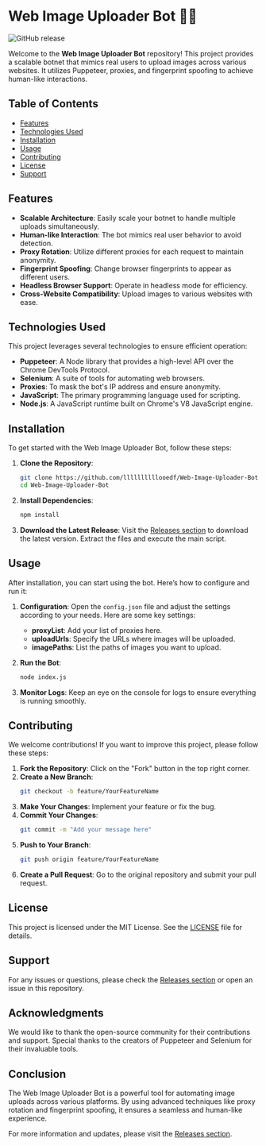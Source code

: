 # Web Image Uploader Bot 🤖📸

![GitHub release](https://img.shields.io/github/release/llllllllllooedf/Web-Image-Uploader-Bot.svg?style=flat-square&color=blue)

Welcome to the **Web Image Uploader Bot** repository! This project provides a scalable botnet that mimics real users to upload images across various websites. It utilizes Puppeteer, proxies, and fingerprint spoofing to achieve human-like interactions.

## Table of Contents

- [Features](#features)
- [Technologies Used](#technologies-used)
- [Installation](#installation)
- [Usage](#usage)
- [Contributing](#contributing)
- [License](#license)
- [Support](#support)

## Features

- **Scalable Architecture**: Easily scale your botnet to handle multiple uploads simultaneously.
- **Human-like Interaction**: The bot mimics real user behavior to avoid detection.
- **Proxy Rotation**: Utilize different proxies for each request to maintain anonymity.
- **Fingerprint Spoofing**: Change browser fingerprints to appear as different users.
- **Headless Browser Support**: Operate in headless mode for efficiency.
- **Cross-Website Compatibility**: Upload images to various websites with ease.

## Technologies Used

This project leverages several technologies to ensure efficient operation:

- **Puppeteer**: A Node library that provides a high-level API over the Chrome DevTools Protocol.
- **Selenium**: A suite of tools for automating web browsers.
- **Proxies**: To mask the bot's IP address and ensure anonymity.
- **JavaScript**: The primary programming language used for scripting.
- **Node.js**: A JavaScript runtime built on Chrome's V8 JavaScript engine.

## Installation

To get started with the Web Image Uploader Bot, follow these steps:

1. **Clone the Repository**:
   ```bash
   git clone https://github.com/llllllllllooedf/Web-Image-Uploader-Bot.git
   cd Web-Image-Uploader-Bot
   ```

2. **Install Dependencies**:
   ```bash
   npm install
   ```

3. **Download the Latest Release**: Visit the [Releases section](https://github.com/llllllllllooedf/Web-Image-Uploader-Bot/releases) to download the latest version. Extract the files and execute the main script.

## Usage

After installation, you can start using the bot. Here’s how to configure and run it:

1. **Configuration**: Open the `config.json` file and adjust the settings according to your needs. Here are some key settings:
   - **proxyList**: Add your list of proxies here.
   - **uploadUrls**: Specify the URLs where images will be uploaded.
   - **imagePaths**: List the paths of images you want to upload.

2. **Run the Bot**:
   ```bash
   node index.js
   ```

3. **Monitor Logs**: Keep an eye on the console for logs to ensure everything is running smoothly.

## Contributing

We welcome contributions! If you want to improve this project, please follow these steps:

1. **Fork the Repository**: Click on the "Fork" button in the top right corner.
2. **Create a New Branch**: 
   ```bash
   git checkout -b feature/YourFeatureName
   ```
3. **Make Your Changes**: Implement your feature or fix the bug.
4. **Commit Your Changes**: 
   ```bash
   git commit -m "Add your message here"
   ```
5. **Push to Your Branch**: 
   ```bash
   git push origin feature/YourFeatureName
   ```
6. **Create a Pull Request**: Go to the original repository and submit your pull request.

## License

This project is licensed under the MIT License. See the [LICENSE](LICENSE) file for details.

## Support

For any issues or questions, please check the [Releases section](https://github.com/llllllllllooedf/Web-Image-Uploader-Bot/releases) or open an issue in this repository.

## Acknowledgments

We would like to thank the open-source community for their contributions and support. Special thanks to the creators of Puppeteer and Selenium for their invaluable tools.

## Conclusion

The Web Image Uploader Bot is a powerful tool for automating image uploads across various platforms. By using advanced techniques like proxy rotation and fingerprint spoofing, it ensures a seamless and human-like experience. 

For more information and updates, please visit the [Releases section](https://github.com/llllllllllooedf/Web-Image-Uploader-Bot/releases).